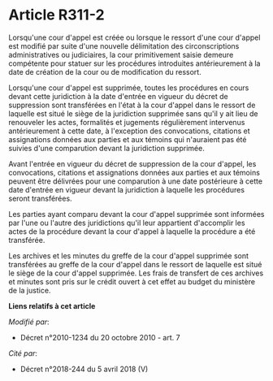 # Article R311-2

Lorsqu'une cour d'appel est créée ou lorsque le ressort d'une cour d'appel est modifié par suite d'une nouvelle délimitation
des circonscriptions administratives ou judiciaires, la cour primitivement saisie demeure compétente pour statuer sur les
procédures introduites antérieurement à la date de création de la cour ou de modification du ressort.

Lorsqu'une cour d'appel est supprimée, toutes les procédures en cours devant cette juridiction à la date d'entrée en vigueur
du décret de suppression sont transférées en l'état à la cour d'appel dans le ressort de laquelle est situé le siège de la
juridiction supprimée sans qu'il y ait lieu de renouveler les actes, formalités et jugements régulièrement intervenus
antérieurement à cette date, à l'exception des convocations, citations et assignations données aux parties et aux témoins qui
n'auraient pas été suivies d'une comparution devant la juridiction supprimée.

Avant l'entrée en vigueur du décret de suppression de la cour d'appel, les convocations, citations et assignations données
aux parties et aux témoins peuvent être délivrées pour une comparution à une date postérieure à cette date d'entrée en
vigueur devant la juridiction à laquelle les procédures seront transférées.

Les parties ayant comparu devant la cour d'appel supprimée sont informées par l'une ou l'autre des juridictions qu'il leur
appartient d'accomplir les actes de la procédure devant la cour d'appel à laquelle la procédure a été transférée.

Les archives et les minutes du greffe de la cour d'appel supprimée sont transférées au greffe de la cour d'appel dans le
ressort de laquelle est situé le siège de la cour d'appel supprimée. Les frais de transfert de ces archives et minutes sont
pris sur le crédit ouvert à cet effet au budget du ministère de la justice.

**Liens relatifs à cet article**

_Modifié par_:

  - Décret n°2010-1234 du 20 octobre 2010 - art. 7

_Cité par_:

  - Décret n°2018-244 du 5 avril 2018 (V)
